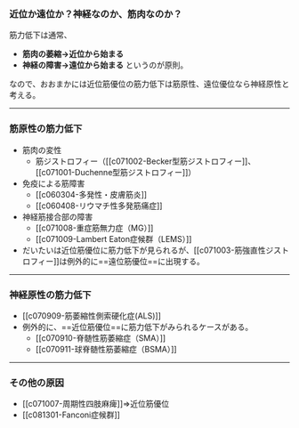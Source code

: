 ### 近位か遠位か？神経なのか、筋肉なのか？
筋力低下は通常、
- **筋肉の萎縮→近位から始まる**
- **神経の障害→遠位から始まる**
というのが原則。

なので、おおまかには近位筋優位の筋力低下は筋原性、遠位優位なら神経原性と考える。

--- 
### 筋原性の筋力低下
- 筋肉の変性
	- 筋ジストロフィー（[[c071002-Becker型筋ジストロフィー]]、[[c071001-Duchenne型筋ジストロフィー]]）
- 免疫による筋障害
	- [[c060304-多発性・皮膚筋炎]]
	- [[c060408-リウマチ性多発筋痛症]]
- 神経筋接合部の障害
	- [[c071008-重症筋無力症（MG）]]
	- [[c071009-Lambert Eaton症候群（LEMS）]]
- だいたいは近位筋優位に筋力低下が見られるが、[[c071003-筋強直性ジストロフィー]]は例外的に==遠位筋優位==に出現する。
---
### 神経原性の筋力低下
- [[c070909-筋萎縮性側索硬化症(ALS)]]
- 例外的に、==近位筋優位==に筋力低下がみられるケースがある。
	- [[c070910-脊髄性筋萎縮症（SMA）]]
	- [[c070911-球脊髄性筋萎縮症（BSMA）]]
---
### その他の原因
- [[c071007-周期性四肢麻痺]]⇒近位筋優位
- [[c081301-Fanconi症候群]]